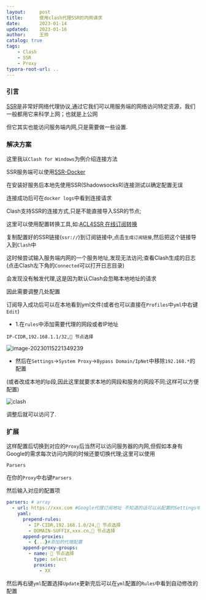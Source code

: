 ```yaml
---
layout:     post
title:      使用clash代理SSR的内网请求
date:       2023-01-14
updated:    2023-01-16
author:     王帅
catalog: true
tags:
    - Clash
    - SSR
    - Proxy
typora-root-url: ..
---
```


### 引言

[SSR](https://zh.m.wikipedia.org/zh-hans/Shadowsocks#ShadowsocksR)是非常好网络代理协议,通过它我们可以用服务端的网络访问特定资源，我们一般都用它来科学上网；也就是上公网

但它其实也能访问服务端内网,只是需要做一些设置.

### 解决方案

这里我以`Clash for Windows`为例介绍连接方法

SSR服务端可以使用[SSR-Docker](https://github.com/winterssy/SSR-Docker)

在安装好服务后本地先使用SSR(ShadowsocksR)连接测试以确定配置无误

连接成功后可在`docker logs`中看到连接请求



Clash支持SSR的连接方式,只是不能直接导入SSR的节点;

这里可以使用配置转换工具,如:[ACL4SSR 在线订阅转换](https://acl4ssr-sub.github.io/)



复制配置好的SSR链接(`ssr://`)到订阅链接中,点击`生成订阅链接`,然后把这个链接导入到`Clash`中



这时候尝试输入服务端内网的一个服务地址,发现无法访问;查看Clash生成的日志(点击Clash左下角的`Connected`可以打开日志目录)

会发现没有触发代理,这是因为默认Clash会忽略本地地址的请求



因此需要调整几处配置



订阅导入成功后可以在本地看到yml文件(或者也可以直接在`Profiles`中`yml`中右键`Edit`)

* 1.在`rules`中添加需要代理的网段或者IP地址

`IP-CIDR,192.168.1.1/32,🔰 节点选择`

![image-20230115221349239](/img/clash_local_rules.png)



* 然后在`Settings`→`System Proxy`→`Bypass Domain/IpNet`中移除`192.168.*`的配置

(或者改成本地的Ip段,因此这里就要求本地的网段和服务的网段不同;这样可以方便配置)

![clash](/img/clash_local_bypass.png)



调整后就可以访问了.

### 扩展

这样配置后切换到对应的`Proxy`后当然可以访问服务器的内网,但假如本身有Google的需求每次访问内网的时候还要切换代理;这里可以使用

`Parsers`

在你的`Proxy`中右键`Parsers`

然后输入对应的配置项

```yml
parsers: # array
  - url: https://xxx.com #Google代理订阅地址 不知道的话可以从配置的Settings中查看
    yaml:
      prepend-rules:
        - IP-CIDR,192.168.1.0/24,🔰 节点选择
        - DOMAIN-SUFFIX,xxx.cn,🔰 节点选择
      append-proxies:
        - {...}#添加的代理配置
      append-proxy-groups:
        - name: 🔰 节点选择
          type: select
          proxies:
            - XX
```

然后再右键`yml`配置选择`Update`更新完后可以在`yml`配置的`Rules`中看到自动修改的配置
